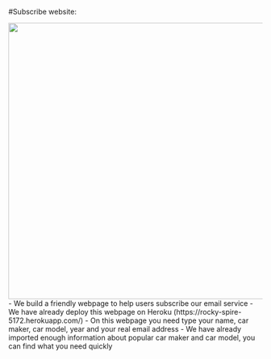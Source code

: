 #Subscribe website:

<img align=right src="../img/Subscribe website.png" style="width:549px;height=285px">
- We build a friendly webpage to help users subscribe our email service
- We have already deploy this webpage on Heroku (https://rocky-spire-5172.herokuapp.com/)
- On this webpage you need type your name, car maker, car model, year and your real email address
- We have already imported enough information about popular car maker and car model, you can find what you need quickly


